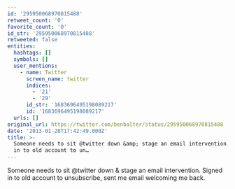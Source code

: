 ```yaml
---
id: '295950068970815488'
retweet_count: '0'
favorite_count: '0'
id_str: '295950068970815488'
retweeted: false
entities:
  hashtags: []
  symbols: []
  user_mentions:
    - name: Twitter
      screen_name: twitter
      indices:
        - '21'
        - '29'
      id_str: '1683696495198089217'
      id: '1683696495198089217'
  urls: []
original_url: https://twitter.com/benbalter/status/295950068970815488
date: '2013-01-28T17:42:49.000Z'
title: >-
  Someone needs to sit @twitter down &amp; stage an email intervention. Signed
  in to old account to un…
---
```


Someone needs to sit @twitter down &amp; stage an email intervention. Signed in to old account to unsubscribe, sent me email welcoming me back.